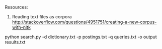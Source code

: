 Resources:
1. Reading text files as corpora
http://stackoverflow.com/questions/4951751/creating-a-new-corpus-with-nltk

python search.py -d dictionary.txt -p postings.txt -q queries.txt -o output results.txt